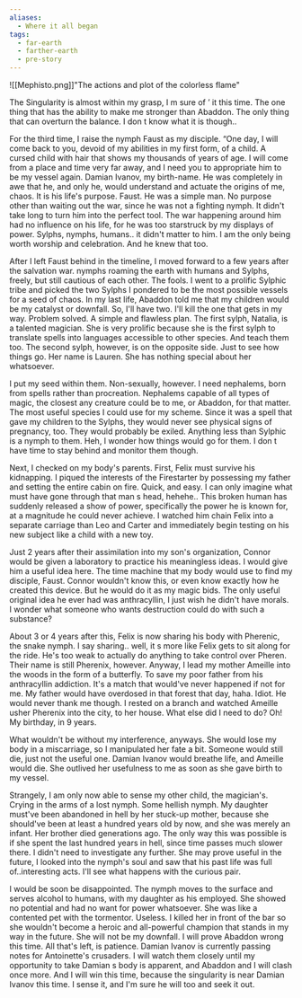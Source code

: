 ```yaml
---
aliases:
  - Where it all began
tags:
  - far-earth
  - farther-earth
  - pre-story
---
```

![[Mephisto.png]]"The actions and plot of the colorless flame"

The Singularity is almost within my grasp, I m sure of ’ it this time. The one thing that has the ability to make me stronger than Abaddon. The only thing that can overturn the balance. I don t know what it is though.. 

For the third time, I raise the nymph Faust as my disciple. “One day, I will come back to you, devoid of my abilities in my first form, of a child. A cursed child with hair that shows my thousands of years of age. I will come from a place and time very far away, and I need you to appropriate him to be my vessel again. Damian Ivanov, my birth-name. He was completely in awe that he, and only he, would understand and actuate the origins of me, chaos. It is his life's purpose. Faust. He was a simple man. No purpose other than waiting out the war, since he was not a fighting nymph. It didn't take long to turn him into the perfect tool. The war happening around him had no influence on his life, for he was too starstruck by my displays of power. Sylphs, nymphs, humans.. it didn't matter to him. I am the only being worth worship and celebration. And he knew that too. 

After I left Faust behind in the timeline, I moved forward to a few years after the salvation war. nymphs roaming the earth with humans and Sylphs, freely, but still cautious of each other. The fools. I went to a prolific Sylphic tribe and picked the two Sylphs I pondered to be the most possible vessels for a seed of chaos. In my last life, Abaddon told me that my children would be my catalyst or downfall. So, I'll have two. I'll kill the one that gets in my way. Problem solved. A simple and flawless plan. The first sylph, Natalia, is a talented magician. She is very prolific because she is the first sylph to translate spells into languages accessible to other species. And teach them too. The second sylph, however, is on the opposite side. Just to see how things go. Her name is Lauren. She has nothing special about her whatsoever.

I put my seed within them. Non-sexually, however. I need nephalems, born from spells rather than procreation. Nephalems capable of all types of magic, the closest any creature could be to me, or Abaddon, for that matter. The most useful species I could use for my scheme. Since it was a spell that gave my children to the Sylphs, they would never see physical signs of pregnancy, too. They would probably be exiled. Anything less than Sylphic is a nymph to them. Heh, I wonder how things would go for them. I don t have time to stay behind and monitor them though. 

Next, I checked on my body's parents. First, Felix must survive his kidnapping. I piqued the interests of the Firestarter by possessing my father and setting the entire cabin on fire. Quick, and easy. I can only imagine what must have gone through that man s head, hehehe.. This broken human has suddenly released a show of power, specifically the power he is known for, at a magnitude he could never achieve. I watched him chain Felix into a separate carriage than Leo and Carter and immediately begin testing on his new subject like a child with a new toy. 

Just 2 years after their assimilation into my son's organization, Connor would be given a laboratory to practice his meaningless ideas. I would give him a useful idea here. The time machine that my body would use to find my disciple, Faust. Connor wouldn't know this, or even know exactly how he created this device. But he would do it as my magic bids. The only useful original idea he ever had was anthracyllin, I just wish he didn't have morals. I wonder what someone who wants destruction could do with such a substance? 

About 3 or 4 years after this, Felix is now sharing his body with Pherenic, the snake nymph. I say sharing.. well, it s more like Felix gets to sit along for the ride. He's too weak to actually do anything to take control over Pheren. Their name is still Pherenix, however. Anyway, I lead my mother Ameille into the woods in the form of a butterfly. To save my poor father from his anthracyllin addiction. It's a match that would've never happened if not for me. My father would have overdosed in that forest that day, haha. Idiot. He would never thank me though. I rested on a branch and watched Ameille usher Pherenix into the city, to her house. What else did I need to do? Oh! My birthday, in 9 years.

What wouldn't be without my interference, anyways. She would lose my body in a miscarriage, so I manipulated her fate a bit. Someone would still die, just not the useful one. Damian Ivanov would breathe life, and Ameille would die. She outlived her usefulness to me as soon as she gave birth to my vessel.

Strangely, I am only now able to sense my other child, the magician's. Crying in the arms of a lost nymph. Some hellish nymph. My daughter must've been abandoned in hell by her stuck-up mother, because she should've been at least a hundred years old by now, and she was merely an infant. Her brother died generations ago. The only way this was possible is if she spent the last hundred years in hell, since time passes much slower there. I didn't need to investigate any further. She may prove useful in the future, I looked into the nymph's soul and saw that his past life was full of..interesting acts. I'll see what happens with the curious pair. 

I would be soon be disappointed. The nymph moves to the surface and serves alcohol to humans, with my daughter as his employed. She showed no potential and had no want for power whatsoever. She was like a contented pet with the tormentor. Useless. I killed her in front of the bar so she wouldn't become a heroic and all-powerful champion that stands in my way in the future. She will not be my downfall. I will prove Abaddon wrong this time. All that's left, is patience. Damian Ivanov is currently passing notes for Antoinette's crusaders. I will watch them closely until my opportunity to take Damian s body is apparent, and Abaddon and I will clash once more. And I will win this time, because the singularity is near Damian Ivanov this time. I sense it, and I'm sure he will too and seek it out.